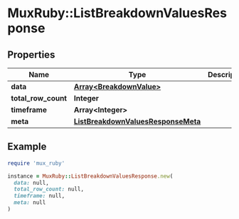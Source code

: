 # MuxRuby::ListBreakdownValuesResponse

## Properties

| Name | Type | Description | Notes |
| ---- | ---- | ----------- | ----- |
| **data** | [**Array&lt;BreakdownValue&gt;**](BreakdownValue.md) |  | [optional] |
| **total_row_count** | **Integer** |  | [optional] |
| **timeframe** | **Array&lt;Integer&gt;** |  | [optional] |
| **meta** | [**ListBreakdownValuesResponseMeta**](ListBreakdownValuesResponseMeta.md) |  | [optional] |

## Example

```ruby
require 'mux_ruby'

instance = MuxRuby::ListBreakdownValuesResponse.new(
  data: null,
  total_row_count: null,
  timeframe: null,
  meta: null
)
```

